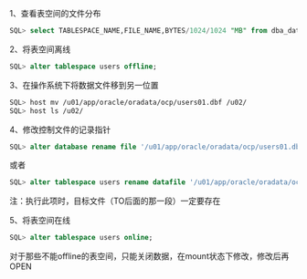 1、查看表空间的文件分布

```sql
SQL> select TABLESPACE_NAME,FILE_NAME,BYTES/1024/1024 "MB" from dba_data_files;
```

2、将表空间离线
```sql
SQL> alter tablespace users offline;
```

3、在操作系统下将数据文件移到另一位置
```bash
SQL> host mv /u01/app/oracle/oradata/ocp/users01.dbf /u02/
SQL> host ls /u02/
```

4、修改控制文件的记录指针

```sql
SQL> alter database rename file '/u01/app/oracle/oradata/ocp/users01.dbf' to '/u02/users01.dbf';
```
或者
```sql
SQL> alter tablespace users rename datafile '/u01/app/oracle/oradata/ocp/users01.dbf' to '/u02/users01.dbf';
```
注：执行此项时，目标文件（TO后面的那一段）一定要存在

5、将表空间在线
```sql
SQL> alter tablespace users online;
```
对于那些不能offline的表空间，只能关闭数据，在mount状态下修改，修改后再OPEN
